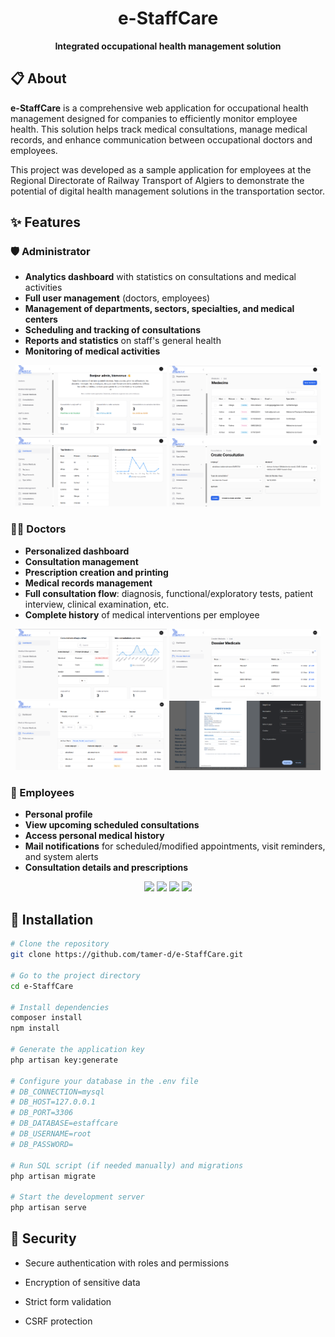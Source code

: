 <h1 align="center">e-StaffCare</h1>
<p align="center">
  <b>Integrated occupational health management solution</b>
</p>

## 📋 About

**e-StaffCare** is a comprehensive web application for occupational health management designed for companies to efficiently monitor employee health. This solution helps track medical consultations, manage medical records, and enhance communication between occupational doctors and employees.

This project was developed as a sample application for employees at the Regional Directorate of Railway Transport of Algiers to demonstrate the potential of digital health management solutions in the transportation sector.

## ✨ Features

### 🛡️ Administrator

-   **Analytics dashboard** with statistics on consultations and medical activities
-   **Full user management** (doctors, employees)
-   **Management of departments, sectors, specialties, and medical centers**
-   **Scheduling and tracking of consultations**
-   **Reports and statistics** on staff's general health
-   **Monitoring of medical activities**

<div align="center">
  <img src="screenshots/dashboard-admin-1.png" width="48%">
  <img src="screenshots/admin-manage-medecins.png" width="48%">
</div>

<div align="center">
  <img src="screenshots/dashboard-admin-2.png" width="48%">
  <img src="screenshots/admin-creating-consultation.png" width="48%">
</div>

### 👨‍⚕️ Doctors

-   **Personalized dashboard**
-   **Consultation management**
-   **Prescription creation and printing**
-   **Medical records management**
-   **Full consultation flow**: diagnosis, functional/exploratory tests, patient interview, clinical examination, etc.
-   **Complete history** of medical interventions per employee

<div align="center">
  <img src="screenshots/medecin-dashboard.png" width="48%">
  <img src="screenshots/medecin-manage-dossiers.png" width="48%">
</div>

<div align="center">
  <img src="screenshots/medecin-consultations.png" width="48%">
  <img src="screenshots/medecin-print-ordonnance.png" width="48%">
</div>

### 👷 Employees

-   **Personal profile**
-   **View upcoming scheduled consultations**
-   **Access personal medical history**
-   **Mail notifications** for scheduled/modified appointments, visit reminders, and system alerts
-   **Consultation details and prescriptions**

<div align="center">
  <img src="screenshots/employé-navbar.png" width="23%">
  <img src="screenshots/employé-home-page.png" width="23%">
  <img src="screenshots/employé-dossier-medical.png" width="23%">
  <img src="screenshots/employé-consultations.png" width="23%">
</div>

## 🚀 Installation

```bash
# Clone the repository
git clone https://github.com/tamer-d/e-StaffCare.git

# Go to the project directory
cd e-StaffCare

# Install dependencies
composer install
npm install

# Generate the application key
php artisan key:generate

# Configure your database in the .env file
# DB_CONNECTION=mysql
# DB_HOST=127.0.0.1
# DB_PORT=3306
# DB_DATABASE=estaffcare
# DB_USERNAME=root
# DB_PASSWORD=

# Run SQL script (if needed manually) and migrations
php artisan migrate

# Start the development server
php artisan serve
```

## 🔐 Security

-   Secure authentication with roles and permissions

-   Encryption of sensitive data

-   Strict form validation

-   CSRF protection
